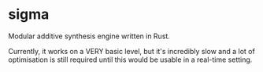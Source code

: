 # sigma
Modular additive synthesis engine written in Rust.

Currently, it works on a VERY basic level, but it's incredibly slow and a lot of optimisation is still required until this would be usable in a real-time setting.